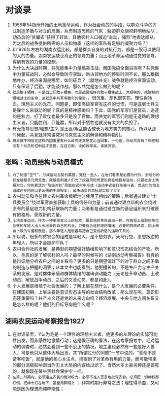 # 对谈录

1. 1956年54指示开始的土地革命运动，作为社会动员的手段，以群众斗争的方式制造矛盾与对立的局面，从而制造恐怖的气氛；胁迫群众旗帜鲜明地站队；动员后的“贫雇农”获得了好处，其他农村人口被迫“主动，强烈”地表达顺从，为之后的战争提供所需的人员和物质（这样的军队有足够的凝聚力吗？）
2. 和1926年左右的湖南农运比较，都是群众自身的对抗行为。都是一股可以使用的大的力量。湖南农运缺乏真正的领导力量；而土地革命运动通过党的领导，得到有效的力量的控制。
3. 为什么大决战时期，共党能集中力量搞突击战，而国党搞全面进攻呢？共党集中力量征战时，必然会导致防守空缺，新占领地方的停驻时间不长，那么根据地咋办，经济来源是哪里，如何征兵？（就地补充）战争就是经济资源调动。只有保证了后勤，才能谈作战。那么共党是怎么做到的呢？
4. `就是敢于牺牲，不是战士们敢于牺牲，而是战役指挥官敢于牺牲战士，大规模的、成建制的牺牲战士的生命，这就是中共军事胜利的秘密。`，很沉重，却也很实在。理性得冷血。理想主义的光芒。问题是，即使高级军官有这样的觉悟，可是底层士兵又是靠什么来驱动的呢？真的是精神感染吗？于此，国党的军官们是官员，追逐的是权力，打了败仗也最多只是没了官做。而共党的军官们则是无退路的理想主义者，只能胜利，只能赢，所以对于牺牲也就没有太大的负担了。
5. 有无指导思想/理想/主义 是土匪/叛乱能否成长为地方势力的核心。所以从那时候起，共党就非常讲究对马克思主义的解读和精神指引。
6. `根本就不相信在这样的国度里有什么政党还真把民心当回事。一句话，你动员没有？你控制没有？动员和控制这才重要。在这方面，谁的效率高，谁就厉害。`

## 张鸣：动员结构与动员模式

1. `为了制造“空气”，形成运动态势的需要，冤枉一些人，在他们看来是必要的代价，划成分的标准越是多元而荒唐，就越能刺激人们为了规避风险而更加疯狂地投身运动，只要社会上两极对立，你死我活的“阶级对抗”局面在农村中形成（运动中农会打杀被斗者，而逃亡的地主组成还乡团则以更凶残的手段报复），战争动员的目标就实现了大半`
2. 农村动员和毛在建立农村革命根据地时使用了相似的策略；后者通过建立“士兵委员会”绕过军官直接获取士兵的信任和力量；前者通过建立新的农会绕过原有的基层权力机构获取新的力量；两者都是通过建立新的基层组织来打破原有的格局，获取新的力量。
3. `土地改革运动，作为一种革命意义上的狂欢，跟其他的革命运动一样，在客观上给那些地位低贱的年轻人出人头地表现自己的机会，只要有合适的理想情绪，必要的物质诱惑，加上来自上级的许诺和鼓励，那么年轻人是很容易把自己变成听话的运动工具的`
4. 所以说，很多的贫农会的组成是年轻人，是不想务农，天马行空，思想叛逆的年轻人，所以才会拥护军队？
5. 农村合作社的发展，是典型的期望偏好情绪影响下和意识形态结合的产物。所以，毛真的是了解农村的人吗？最早的时候写的《湖南运动考察报告》有真的是辩证地分析农户之间的关系吗？更多的只是期望偏好下的对于群众之间矛盾的制造与把握的洞察；从本文中也能看到，他更擅长的，不是生产力与生产关系的发展，是对群体矛盾和群体情绪的准确调动能力（无论是革命动员、土改动员、解放战争动员、之后的文革动员，都是如此）。
6. 个人发展是根植于社会发展的；了解上层在想什么，是个人发展的必要条件。在建国初期，上层主要是意识形态主导的社会结构改革；那么现在呢，意识形态还重要吗？共产主义还是党的未来方向吗？经济发展、中央与地方间关系又是怎么样的呢？他们的目标导向是什么呢？


## 湖南农民运动考察报告1927

1. 在对话录里，Y认为毛是一个理性的理想主义者，他更多的从理论的实际可能性出发，而非感性地激情行动；这是很正确的看法，在这考察报考中，毛对运动的调查时，必然会看到一些不公正的情况，地主里也必然有一些是好人善人，可是他只从整体大局出发，其“所谓过分的问题”一节中说的，“革命不是请客吃饭”，就是他的核心关注点，捕捉到了对革命有用的力量，而可能带来的部分消极影响则当作无关大局的内容给过滤了。当然大多土豪劣绅还是该死的。就像现在某些黑社会保护伞一样。
2. `在第二时期内，必须建立农民的绝对权力。必须不准人恶意地批评农会。必须把一切绅权都打倒，把绅士打在地下，甚至用脚踏上` ； 非常时期行非常之法；理性得冷血，又可能是因为理想而纯粹理性；





